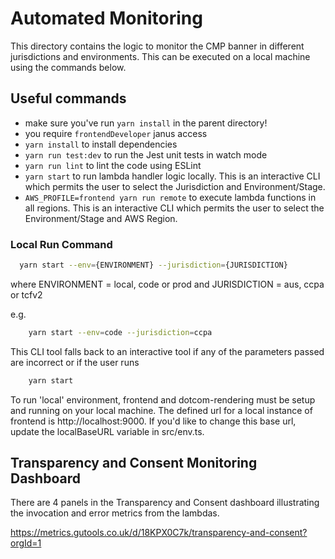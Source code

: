 # Automated Monitoring

This directory contains the logic to monitor the CMP banner in different jurisdictions and environments. This can be executed on a local machine using the commands below.

## Useful commands

-   make sure you've run `yarn install` in the parent directory!
-   you require `frontendDeveloper` janus access
-   `yarn install` to install dependencies
-   `yarn run test:dev` to run the Jest unit tests in watch mode
-   `yarn run lint` to lint the code using ESLint
-   `yarn start` to run lambda handler logic locally. This is an interactive CLI which permits the user to select the Jurisdiction and Environment/Stage.
-   `AWS_PROFILE=frontend yarn run remote` to execute lambda functions in all regions. This is an interactive CLI which permits the user to select the Environment/Stage and AWS Region.

### Local Run Command

```sh
  yarn start --env={ENVIRONMENT} --jurisdiction={JURISDICTION}
```

where ENVIRONMENT = local, code or prod
and JURISDICTION = aus, ccpa or tcfv2

e.g.

```sh
    yarn start --env=code --jurisdiction=ccpa
```

This CLI tool falls back to an interactive tool if any of the parameters passed are incorrect or if the user runs

```sh
    yarn start
```

To run 'local' environment, frontend and dotcom-rendering must be setup and running on your local machine. The defined url for a local instance of frontend is http://localhost:9000. If you'd like to change this base url, update the localBaseURL variable in src/env.ts.

## Transparency and Consent Monitoring Dashboard

There are 4 panels in the Transparency and Consent dashboard illustrating the invocation and error metrics from the lambdas.

https://metrics.gutools.co.uk/d/18KPX0C7k/transparency-and-consent?orgId=1
